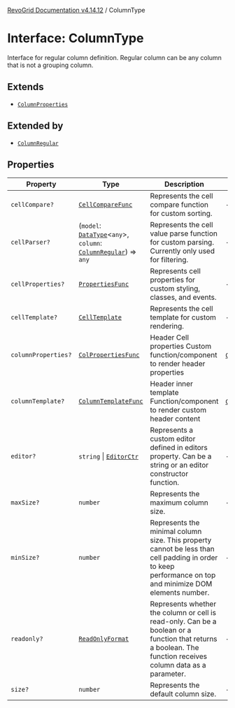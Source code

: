 [RevoGrid Documentation v4.14.12](README.md) / ColumnType

# Interface: ColumnType

Interface for regular column definition.
Regular column can be any column that is not a grouping column.

## Extends

- [`ColumnProperties`](Interface.ColumnProperties.md)

## Extended by

- [`ColumnRegular`](Interface.ColumnRegular.md)

## Properties

| Property | Type | Description | Inherited from | Defined in |
| ------ | ------ | ------ | ------ | ------ |
| `cellCompare?` | [`CellCompareFunc`](TypeAlias.CellCompareFunc.md) | Represents the cell compare function for custom sorting. | - | [src/types/interfaces.ts:186](https://github.com/revolist/revogrid/blob/ee1081dbd910f211c490863a4b642535e5dce01e/src/types/interfaces.ts#L186) |
| `cellParser?` | (`model`: [`DataType`](TypeAlias.DataType.md)\<`any`\>, `column`: [`ColumnRegular`](Interface.ColumnRegular.md)) => `any` | Represents the cell value parse function for custom parsing. Currently only used for filtering. | - | [src/types/interfaces.ts:192](https://github.com/revolist/revogrid/blob/ee1081dbd910f211c490863a4b642535e5dce01e/src/types/interfaces.ts#L192) |
| `cellProperties?` | [`PropertiesFunc`](TypeAlias.PropertiesFunc.md) | Represents cell properties for custom styling, classes, and events. | - | [src/types/interfaces.ts:178](https://github.com/revolist/revogrid/blob/ee1081dbd910f211c490863a4b642535e5dce01e/src/types/interfaces.ts#L178) |
| `cellTemplate?` | [`CellTemplate`](Interface.CellTemplate.md) | Represents the cell template for custom rendering. | - | [src/types/interfaces.ts:182](https://github.com/revolist/revogrid/blob/ee1081dbd910f211c490863a4b642535e5dce01e/src/types/interfaces.ts#L182) |
| `columnProperties?` | [`ColPropertiesFunc`](TypeAlias.ColPropertiesFunc.md) | Header Cell properties Custom function/component to render header properties | [`ColumnProperties`](Interface.ColumnProperties.md).`columnProperties` | [src/types/interfaces.ts:121](https://github.com/revolist/revogrid/blob/ee1081dbd910f211c490863a4b642535e5dce01e/src/types/interfaces.ts#L121) |
| `columnTemplate?` | [`ColumnTemplateFunc`](TypeAlias.ColumnTemplateFunc.md) | Header inner template Function/component to render custom header content | [`ColumnProperties`](Interface.ColumnProperties.md).`columnTemplate` | [src/types/interfaces.ts:116](https://github.com/revolist/revogrid/blob/ee1081dbd910f211c490863a4b642535e5dce01e/src/types/interfaces.ts#L116) |
| `editor?` | `string` \| [`EditorCtr`](TypeAlias.EditorCtr.md) | Represents a custom editor defined in editors property. Can be a string or an editor constructor function. | - | [src/types/interfaces.ts:174](https://github.com/revolist/revogrid/blob/ee1081dbd910f211c490863a4b642535e5dce01e/src/types/interfaces.ts#L174) |
| `maxSize?` | `number` | Represents the maximum column size. | - | [src/types/interfaces.ts:169](https://github.com/revolist/revogrid/blob/ee1081dbd910f211c490863a4b642535e5dce01e/src/types/interfaces.ts#L169) |
| `minSize?` | `number` | Represents the minimal column size. This property cannot be less than cell padding in order to keep performance on top and minimize DOM elements number. | - | [src/types/interfaces.ts:165](https://github.com/revolist/revogrid/blob/ee1081dbd910f211c490863a4b642535e5dce01e/src/types/interfaces.ts#L165) |
| `readonly?` | [`ReadOnlyFormat`](TypeAlias.ReadOnlyFormat.md) | Represents whether the column or cell is read-only. Can be a boolean or a function that returns a boolean. The function receives column data as a parameter. | - | [src/types/interfaces.ts:155](https://github.com/revolist/revogrid/blob/ee1081dbd910f211c490863a4b642535e5dce01e/src/types/interfaces.ts#L155) |
| `size?` | `number` | Represents the default column size. | - | [src/types/interfaces.ts:159](https://github.com/revolist/revogrid/blob/ee1081dbd910f211c490863a4b642535e5dce01e/src/types/interfaces.ts#L159) |
